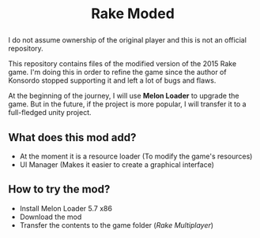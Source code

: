 # <p style="text-align: center;">Rake Moded</p>

I do not assume ownership of the original player and this is not an official repository.

This repository contains files of the modified version of the 2015 Rake game. I'm doing this in order to refine the game since the author of Konsordo stopped supporting it and left a lot of bugs and flaws.

At the beginning of the journey, I will use **Melon Loader** to upgrade the game. But in the future, if the project is more popular, I will transfer it to a full-fledged unity project.

## What does this mod add?
- At the moment it is a resource loader (To modify the game's resources)
- UI Manager (Makes it easier to create a graphical interface)

## How to try the mod?

- Install Melon Loader 5.7 x86
- Download the mod
- Transfer the contents to the game folder (*Rake Multiplayer*)
